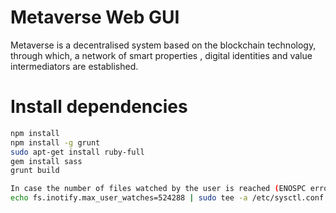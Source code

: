 # Metaverse Web GUI

Metaverse is a decentralised system based on the blockchain technology,
through which, a network of smart properties , digital identities and value intermediators are established.

# Install dependencies
```bash
npm install
npm install -g grunt
sudo apt-get install ruby-full
gem install sass
grunt build

In case the number of files watched by the user is reached (ENOSPC errors):
echo fs.inotify.max_user_watches=524288 | sudo tee -a /etc/sysctl.conf && sudo sysctl -p
```
